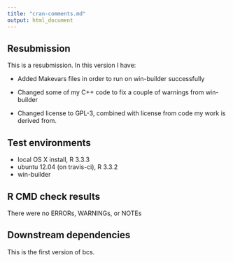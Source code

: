 ```yaml
---
title: "cran-comments.md"
output: html_document
---
```

## Resubmission
This is a resubmission. In this version I have:

* Added Makevars files in order to run on win-builder successfully

* Changed some of my C++ code to fix a couple of warnings from win-builder

* Changed license to GPL-3, combined with license from code my work is derived from.

## Test environments
* local OS X install, R 3.3.3
* ubuntu 12.04 (on travis-ci), R 3.3.2
* win-builder

## R CMD check results
There were no ERRORs, WARNINGs, or NOTEs

## Downstream dependencies
This is the first version of bcs.
